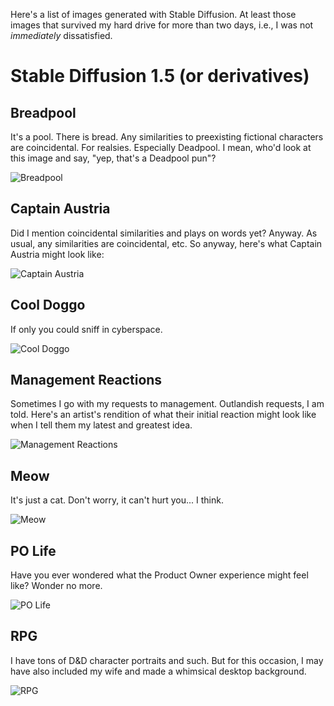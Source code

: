Here's a list of images generated with Stable Diffusion.
At least those images that survived my hard drive for more than two days, i.e., I was not *immediately*
dissatisfied.

# Stable Diffusion 1.5 (or derivatives)

## Breadpool

It's a pool. There is bread.
Any similarities to preexisting fictional characters are coincidental. For realsies.
Especially Deadpool. I mean, who'd look at this image and say, "yep, that's a Deadpool pun"?

![Breadpool](img/gallery/2023/breadpool.webp)

## Captain Austria

Did I mention coincidental similarities and plays on words yet?
Anyway. As usual, any similarities are coincidental, etc.
So anyway, here's what Captain Austria might look like:

![Captain Austria](img/gallery/2023/captain-austria.webp)

## Cool Doggo

If only you could sniff in cyberspace.

![Cool Doggo](img/gallery/2023/cool-doggo.webp)

## Management Reactions

Sometimes I go with my requests to management.
Outlandish requests, I am told.
Here's an artist's rendition of what their initial reaction might look like when I
tell them my latest and greatest idea.

![Management Reactions](img/gallery/2023/management.webp)

## Meow

It's just a cat. Don't worry, it can't hurt you... I think.

![Meow](img/gallery/2023/meow.webp)

## PO Life

Have you ever wondered what the Product Owner experience might feel like?
Wonder no more.

![PO Life](img/gallery/2023/po-life.webp)

## RPG

I have tons of D&D character portraits and such.
But for this occasion, I may have also included my wife and made a whimsical desktop background.

![RPG](img/gallery/2023/rpg.webp)

